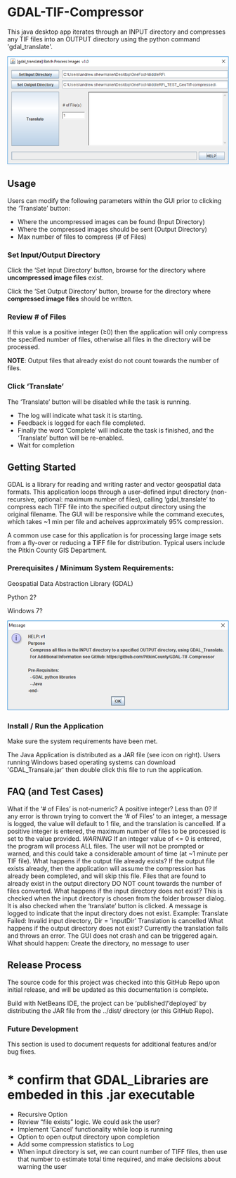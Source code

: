 # GDAL-TIF-Compressor
This java desktop app iterates through an INPUT directory and compresses any TIF files into an OUTPUT directory using the python command 'gdal_translate'.

![screenshot](GDAL_Translator_Screenshot.PNG)

## Usage
Users can modify the following parameters within the GUI prior to clicking the ‘Translate’ button:
* Where the uncompressed images can be found (Input Directory)
* Where the compressed images should be sent (Output Directory)
* Max number of files to compress (# of Files)

### Set Input/Output Directory
Click the ‘Set Input Directory’ button, browse for the directory where **uncompressed image files** exist.

Click the ‘Set Output Directory’ button, browse for the directory where **compressed image files** should be written.

### Review # of Files
If this value is a positive integer (≥0) then the application will only compress the specified number of files, otherwise all files in the directory will be processed.

**NOTE**: Output files that already exist do not count towards the number of files.

### Click ‘Translate’
The ‘Translate’ button will be disabled while the task is running.
* The log will indicate what task it is starting.
* Feedback is logged for each file completed.
* Finally the word ‘Complete’ will indicate the task is finished, and the ‘Translate’ button will be re-enabled.
* Wait for completion

## Getting Started
GDAL is a library for reading and writing raster and vector geospatial data formats. This application loops through a user-defined input directory (non-recursive, optional: maximum number of files), calling ‘gdal_translate’ to compress each TIFF file into the specified output directory using the original filename. The GUI will be responsive while the command executes, which takes ~1 min per file and acheives approximately 95% compression.

A common use case for this application is for processing large image sets from a fly-over or reducing a TIFF file for distribution.   Typical users include the Pitkin County GIS Department.

### Prerequisites / Minimum System Requirements:
  Geospatial Data Abstraction Library (GDAL)
  
  Python 2?
  
  Windows 7?

![screenshot](GDAL_Translator_HELP.PNG)

### Install / Run the Application
Make sure the system requirements have been met.

The Java Application is distributed as a JAR file (see icon on right). Users running Windows based operating systems can download 'GDAL_Transale.jar' then double click this file to run the application.





## FAQ (and Test Cases)
What if the ‘# of Files’ is not-numeric? A positive integer? Less than 0?
If any error is thrown trying to convert the ‘# of Files’ to an integer, a message is logged, the value will default to 1 file, and the translation is cancelled.
If a positive integer is entered, the maximum number of files to be processed is set to the value provided.
*WARNING* If an integer value of <= 0 is entered, the program will process ALL files. The user will not be prompted or warned, and this could take a considerable amount of time (at ~1 minute per TIF file).
What happens if the output file already exists?
If the output file exists already, then the application will assume the compression has already been completed, and will skip this file.
Files that are found to already exist in the output directory DO NOT count towards the number of files converted.
What happens if the input directory does not exist?
This is checked when the input directory is chosen from the folder browser dialog. It is also checked when the ‘translate’ button is clicked.
A message is logged to indicate that the input directory does not exist.
Example: Translate Failed: Invalid input directory, Dir = 'inputDir’
Translation is cancelled
What happens if the output directory does not exist?
Currently the translation fails and throws an error. The GUI does not crash and can be triggered again.
What should happen: Create the directory, no message to user


## Release Process
The source code for this project was checked into this GitHub Repo upon initial release, and will be updated as this documentation is complete.

Build with NetBeans IDE, the project can be ‘published’/’deployed’ by distributing the JAR file from the ../dist/ directory (or this GitHub Repo).


### Future Development
This section is used to document requests for additional features and/or bug fixes.
# * confirm that GDAL_Libraries are embeded in this .jar executable
* Recursive Option
* Review “file exists” logic. We could ask the user?
* Implement ‘Cancel’ functionality while loop is running
* Option to open output directory upon completion
* Add some compression statistics to Log
* When input directory is set, we can count number of TIFF files, then use that number to estimate total time required, and make decisions about warning the user
